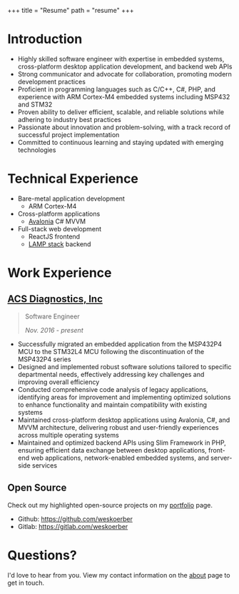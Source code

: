 +++
title = "Resume"
path = "resume"
+++

# Introduction

- Highly skilled software engineer with expertise in embedded systems,
cross-platform desktop application development, and backend web APIs
- Strong communicator and advocate for collaboration, promoting modern
development practices
- Proficient in programming languages such as C/C++, C#, PHP, and experience
with ARM Cortex-M4 embedded systems including MSP432 and STM32
- Proven ability to deliver efficient, scalable, and reliable solutions while
adhering to industry best practices
- Passionate about innovation and problem-solving, with a track record of
successful project implementation
- Committed to continuous learning and staying updated with emerging technologies

# Technical Experience

- Bare-metal application development
    - ARM Cortex-M4
- Cross-platform applications
    - [Avalonia](https://www.avaloniaui.net/) C# MVVM
- Full-stack web development
    - ReactJS frontend
    - [LAMP stack](https://aws.amazon.com/what-is/lamp-stack/) backend

# Work Experience

## [ACS Diagnostics, Inc](https://acsd4u.com)

> Software Engineer
>
> *Nov. 2016 - present*

- Successfully migrated an embedded application from the MSP432P4 MCU to the
STM32L4 MCU following the discontinuation of the MSP432P4 series
- Designed and implemented robust software solutions tailored to specific
departmental needs, effectively addressing key challenges and improving overall
efficiency
- Conducted comprehensive code analysis of legacy applications, identifying
areas for improvement and implementing optimized solutions to enhance
functionality and maintain compatibility with existing systems
- Maintained cross-platform desktop applications using Avalonia, C#, and MVVM
architecture, delivering robust and user-friendly experiences across multiple
operating systems
- Maintained and optimized backend APIs using Slim Framework in PHP, ensuring
efficient data exchange between desktop applications, front-end web
applications, network-enabled embedded systems, and server-side services

## Open Source

Check out my highlighted open-source projects on my
[portfolio](/resume/portfolio) page.

- Github: <a href="https://github.com/weskoerber">https://github.com/weskoerber</a>
- Gitlab: <a href="https://gitlab.com/weskoerber">https://gitlab.com/weskoerber</a>

# Questions?

I'd love to hear from you. View my contact information on the [about](/about)
page to get in touch.
